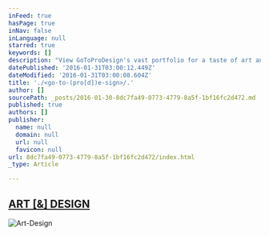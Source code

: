 ```yaml
---
inFeed: true
hasPage: true
inNav: false
inLanguage: null
starred: true
keywords: []
description: "View GoToProDesign's vast portfolio for a taste of art and design | Feel free to browse through the pages of works | I love what I do!"
datePublished: '2016-01-31T03:00:12.449Z'
dateModified: '2016-01-31T03:00:08.604Z'
title: './<go-to-(pro[d])e-sign>/.'
author: []
sourcePath: _posts/2016-01-30-8dc7fa49-0773-4779-8a5f-1bf16fc2d472.md
published: true
authors: []
publisher:
  name: null
  domain: null
  url: null
  favicon: null
url: 8dc7fa49-0773-4779-8a5f-1bf16fc2d472/index.html
_type: Article

---
```

## [ART \[&\] DESIGN][0]
![Art-Design](https://s3-us-west-2.amazonaws.com/the-grid-img/p/194171b104e00dc09668d560a76855a69c02edf7.jpg)

[0]: https://thegrid.ai/GoToProDesign/archived-works/